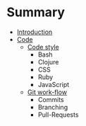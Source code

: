 # Summary

* [Introduction](README.md)
* [Code](code.md)
   * [Code style](code/style.md)
       * Bash
       * Clojure
       * CSS
       * Ruby
       * JavaScript
   * [Git work-flow](git_work-flow.md)
       * Commits
       * Branching
       * Pull-Requests

